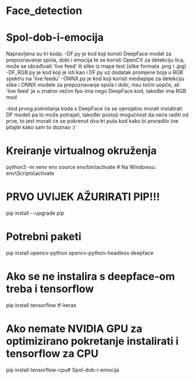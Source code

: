 # Face_detection
# Spol-dob-i-emocija
Napravljena su tri koda: 
-DF.py je kod koji koristi DeepFace model za prepoznavanje spola, dobi i emocija te se koristi OpenCV za detekciju lica, može se obrađivati 'live feed' ili slike iz mape test (slike       formata .png i .jpg)
-DF_RGB.py je kod koji je isti kao i DF.py uz dodatak promjene boja u RGB spektru na 'live feedu'
-ONNX.py je kod koji koristi mediapipe za detekciju slike i ONNX modele za prepoznavanje spola i dobi, nisu točni uopče, ali 'live feed' je u znatno večim fps-ima nego DeepFace kod, također ima RGB mod

-kod prvog pokretanja koda s DeepFace će se vjerojatno morati instalirati DF modeli pa to može potrajati, također postoji mogućnost da neće raditi od prve, to jest morati će se pokrenut dva tri puta kod kako bi proradilo (ne pitajte kako sam to doznao :)

# Kreiranje virtualnog okruženja
python3 -m venv env
source env/bin/activate  # Na Windowsu: env\Scripts\activate

# PRVO UVIJEK AŽURIRATI PIP!!!
pip install --upgrade pip

# Potrebni paketi
pip install opencv-python opencv-python-headless deepface

# Ako se ne instalira s deepface-om treba i tensorflow
pip install tensorflow tf-keras

# Ako nemate NVIDIA GPU za optimizirano pokretanje instalirati i tensorflow za CPU
pip install tensorflow-cpu# Spol-dob-i-emocija
